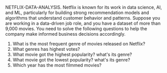 NETFLIX-DATA-ANALYSIS.
Netflix is known for its work in data science, Al, and ML, particularly for building strong recommendation models and algorithms that understand customer behavior and patterns. Suppose you are working in a data-driven job role, and you have a dataset of more than 9,000 movies. You need to solve the following questions to help the company make informed business decisions accordingly.
1) What is the most frequent genre of movies released on Netflix?
2) What genres has highest votes?
3) What movie got the highest popularity? what's its genre?
4) What movie got the lowest popularity? what's its genre?
5) Which year has the most filmmed movies?

